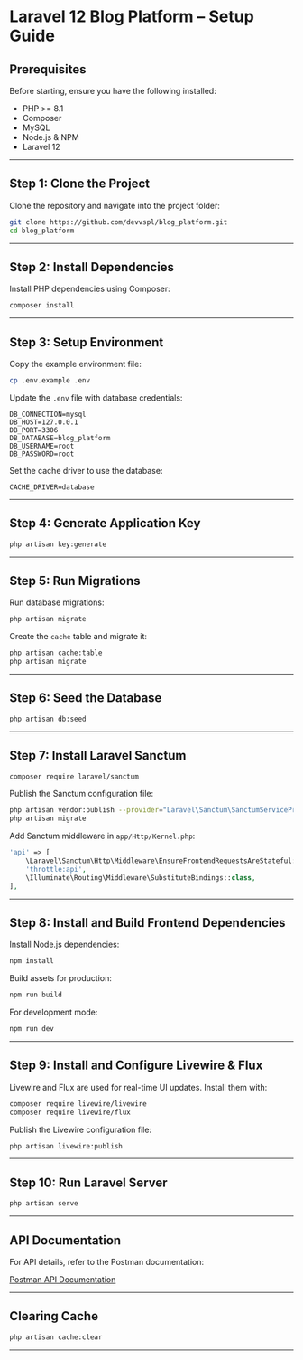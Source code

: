 # Laravel 12 Blog Platform – Setup Guide  

## Prerequisites  

Before starting, ensure you have the following installed:  

- PHP >= 8.1  
- Composer  
- MySQL  
- Node.js & NPM  
- Laravel 12  

---

## Step 1: Clone the Project  

Clone the repository and navigate into the project folder:  

```bash
git clone https://github.com/devvspl/blog_platform.git
cd blog_platform
```

---

## Step 2: Install Dependencies  

Install PHP dependencies using Composer:  

```bash
composer install
```

---

## Step 3: Setup Environment  

Copy the example environment file:  

```bash
cp .env.example .env
```

Update the `.env` file with database credentials:  

```env
DB_CONNECTION=mysql
DB_HOST=127.0.0.1
DB_PORT=3306
DB_DATABASE=blog_platform
DB_USERNAME=root
DB_PASSWORD=root
```

Set the cache driver to use the database:  

```env
CACHE_DRIVER=database
```

---

## Step 4: Generate Application Key  

```bash
php artisan key:generate
```

---

## Step 5: Run Migrations  

Run database migrations:  

```bash
php artisan migrate
```

Create the `cache` table and migrate it:  

```bash
php artisan cache:table
php artisan migrate
```

---

## Step 6: Seed the Database  

```bash
php artisan db:seed
```

---

## Step 7: Install Laravel Sanctum  

```bash
composer require laravel/sanctum
```

Publish the Sanctum configuration file:  

```bash
php artisan vendor:publish --provider="Laravel\Sanctum\SanctumServiceProvider"
php artisan migrate
```

Add Sanctum middleware in `app/Http/Kernel.php`:  

```php
'api' => [
    \Laravel\Sanctum\Http\Middleware\EnsureFrontendRequestsAreStateful::class,
    'throttle:api',
    \Illuminate\Routing\Middleware\SubstituteBindings::class,
],
```

---

## Step 8: Install and Build Frontend Dependencies  

Install Node.js dependencies:  

```bash
npm install
```

Build assets for production:  

```bash
npm run build
```

For development mode:  

```bash
npm run dev
```

---

## Step 9: Install and Configure Livewire & Flux  

Livewire and Flux are used for real-time UI updates. Install them with:  

```bash
composer require livewire/livewire
composer require livewire/flux
```

Publish the Livewire configuration file:  

```bash
php artisan livewire:publish
```
---

## Step 10: Run Laravel Server  

```bash
php artisan serve
```

---

## API Documentation  

For API details, refer to the Postman documentation:  

[Postman API Documentation](https://documenter.getpostman.com/view/36783049/2sAYkBt26x)  

---

## Clearing Cache  

```bash
php artisan cache:clear
```

---
